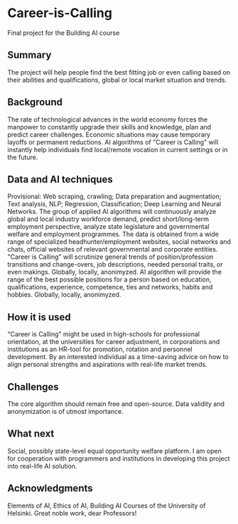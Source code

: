 # Career-is-Calling
Final project for the Building AI course

## Summary
The project will help people find the best fitting job or even calling based on their abilities and qualifications, global or local market situation and trends.

## Background
The rate of technological advances in the world economy forces the manpower to constantly upgrade their skills and knowledge, plan and predict career challenges.
Economic situations may cause temporary layoffs or permanent reductions.
AI algorithms of "Career is Calling" will instantly help individuals find local/remote vocation in current settings or in the future.

## Data and AI techniques
Provisional: Web scraping, crawling; Data preparation and augmentation; Text analysis, NLP; Regression, Classification; Deep Learning and Neural Networks.
The group of applied AI algorithms will continuously analyze global and local industry workforce demand, predict short/long-term employment perspective, analyze state legislature and governmental welfare and employment programmes.
The data is obtained from a wide range of specialized headhunter/employment websites, social networks and chats, official websites of relevant governmental and corporate entities.
"Career is Calling" will scrutinize general trends of position/profession transitions and change-overs, job descriptions, needed personal traits, or even makings. Globally, locally, anonimyzed.
AI algorithm will provide the range of the best possible positions for a person based on education, qualifications, experience, competence, ties and networks, habits and hobbies. Globally, locally, anonimyzed.

## How it is used
"Career is Calling" might be used in high-schools for professional orientation, at the universities for career adjustment, in corporations and institutions as an HR-tool for promotion, rotation and personnel development. By an interested individual as a time-saving advice on how to align personal strengths and aspirations with real-life market trends.

## Challenges
The core algorithm should remain free and open-source. Data validity and anonymization is of utmost importance.

## What next
Social, possibly state-level equal opportunity welfare platform.
I am open for cooperation with programmers and institutions in developing this project into real-life AI solution.

## Acknowledgments
Elements of AI, Ethics of AI, Building AI Courses of the University of Helsinki.
Great noble work, dear Professors!
